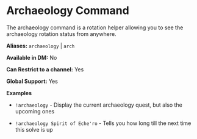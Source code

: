 # Archaeology Command

The archaeology command is a rotation helper allowing you to see the archaeology rotation status from anywhere.

**Aliases:** `archaeology` | `arch`

**Available in DM:** No

**Can Restrict to a channel:** Yes

**Global Support:** Yes

**Examples**

* `!archaeology` - Display the current archaeology quest, but also the upcoming ones

* `!archaeology Spirit of Eche'ro` - Tells you how long till the next time this solve is up
